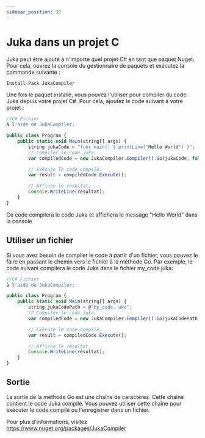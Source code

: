 ```yaml
---
sidebar_position: 30
---
```


# Juka dans un projet C


Juka peut être ajouté à n'importe quel projet C# en tant que paquet Nuget. Pour cela, ouvrez la console du gestionnaire de paquets et exécutez la commande suivante :

```jsx
Install-Pack JukaCompiler
```

Une fois le paquet installé, vous pouvez l'utiliser pour compiler du code Juka depuis votre projet C#. Pour cela, ajoutez le code suivant à votre projet :

```jsx
//C# Fichier
à l'aide de JukaCompiler;

public class Program {
    public static void Main(string[] args) {
        string jukaCode = "func main() { printLine("Hello World") }";
        // Compiler le code Juka.
        var compiledCode = new JukaCompiler.Compiler().Go(jukaCode, false);

        // Exécute le code compilé.
        var result = compiledCode.Execute();

        // Affiche le résultat.
        Console.WriteLine(résultat);
    }
}
```
Ce code compilera le code Juka et affichera le message "Hello World" dans la console

## Utiliser un fichier
Si vous avez besoin de compiler le code à partir d'un fichier, vous pouvez le faire en passant le chemin vers le fichier à la méthode Go. Par exemple, le code suivant compilera le code Juka dans le fichier my_code.juka:

```jsx
//C# Fichier
à l'aide de JukaCompiler;

public class Program {
    public static void Main(string[] args) {
        string jukaCodePath = @"my_code. uka";
        // Compiler le code Juka.
        var compiledCode = new JukaCompiler.Compiler().Go(jukaCodePath, false);

        // Exécute le code compilé.
        var result = compiledCode.Execute();

        // Affiche le résultat.
        Console.WriteLine(résultat);
    }
}
```

## Sortie
La sortie de la méthode Go est une chaîne de caractères. Cette chaîne contient le code Juka compilé. Vous pouvez utiliser cette chaîne pour exécuter le code compilé ou l'enregistrer dans un fichier.

Pour plus d'informations, visitez https://www.nuget.org/packages/JukaCompiler
